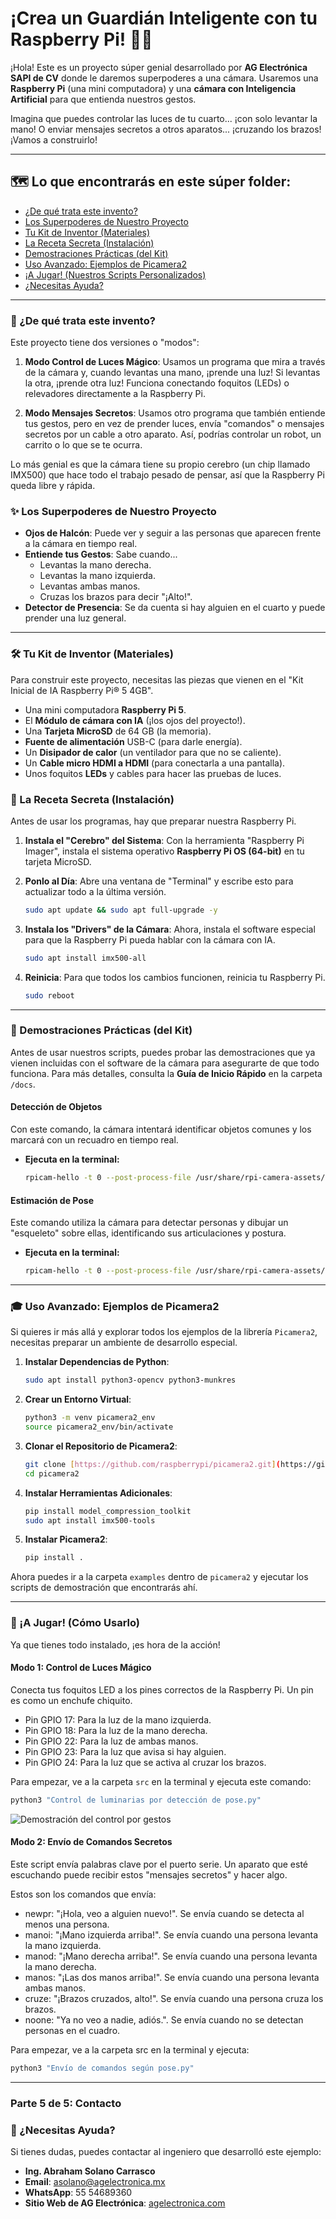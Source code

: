 # ¡Crea un Guardián Inteligente con tu Raspberry Pi! 👋🤖

¡Hola! Este es un proyecto súper genial desarrollado por **AG Electrónica SAPI de CV** donde le daremos superpoderes a una cámara. Usaremos una **Raspberry Pi** (una mini computadora) y una **cámara con Inteligencia Artificial** para que entienda nuestros gestos.

Imagina que puedes controlar las luces de tu cuarto... ¡con solo levantar la mano! O enviar mensajes secretos a otros aparatos... ¡cruzando los brazos! ¡Vamos a construirlo!

---

## 🗺️ **Lo que encontrarás en este súper folder:**

* [¿De qué trata este invento?](#-de-qué-trata-este-invento)
* [Los Superpoderes de Nuestro Proyecto](#-los-superpoderes-de-nuestro-proyecto)
* [Tu Kit de Inventor (Materiales)](#-tu-kit-de-inventor-materiales)
* [La Receta Secreta (Instalación)](#-la-receta-secreta-instalación)
* [Demostraciones Prácticas (del Kit)](#-demostraciones-prácticas-del-kit)
* [Uso Avanzado: Ejemplos de Picamera2](#-uso-avanzado-ejemplos-de-picamera2)
* [¡A Jugar! (Nuestros Scripts Personalizados)](#-a-jugar-nuestros-scripts-personalizados)
* [¿Necesitas Ayuda?](#-necesitas-ayuda)

---

### **🤔 ¿De qué trata este invento?**

Este proyecto tiene dos versiones o "modos":

1.  **Modo Control de Luces Mágico**: Usamos un programa que mira a través de la cámara y, cuando levantas una mano, ¡prende una luz! Si levantas la otra, ¡prende otra luz! Funciona conectando foquitos (LEDs) o relevadores directamente a la Raspberry Pi.

2.  **Modo Mensajes Secretos**: Usamos otro programa que también entiende tus gestos, pero en vez de prender luces, envía "comandos" o mensajes secretos por un cable a otro aparato. Así, podrías controlar un robot, un carrito o lo que se te ocurra.

Lo más genial es que la cámara tiene su propio cerebro (un chip llamado IMX500) que hace todo el trabajo pesado de pensar, así que la Raspberry Pi queda libre y rápida.

### **✨ Los Superpoderes de Nuestro Proyecto**

* **Ojos de Halcón**: Puede ver y seguir a las personas que aparecen frente a la cámara en tiempo real.
* **Entiende tus Gestos**: Sabe cuando...
    * Levantas la mano derecha.
    * Levantas la mano izquierda.
    * Levantas ambas manos.
    * Cruzas los brazos para decir "¡Alto!".
* **Detector de Presencia**: Se da cuenta si hay alguien en el cuarto y puede prender una luz general.

---

### **🛠️ Tu Kit de Inventor (Materiales)**

Para construir este proyecto, necesitas las piezas que vienen en el "Kit Inicial de IA Raspberry Pi® 5 4GB".
* Una mini computadora **Raspberry Pi 5**.
* El **Módulo de cámara con IA** (¡los ojos del proyecto!).
* Una **Tarjeta MicroSD** de 64 GB (la memoria).
* **Fuente de alimentación** USB-C (para darle energía).
* Un **Disipador de calor** (un ventilador para que no se caliente).
* Un **Cable micro HDMI a HDMI** (para conectarla a una pantalla).
* Unos foquitos **LEDs** y cables para hacer las pruebas de luces.

### **🔧 La Receta Secreta (Instalación)**

Antes de usar los programas, hay que preparar nuestra Raspberry Pi.

1.  **Instala el "Cerebro" del Sistema**: Con la herramienta "Raspberry Pi Imager", instala el sistema operativo **Raspberry Pi OS (64-bit)** en tu tarjeta MicroSD.

2.  **Ponlo al Día**: Abre una ventana de "Terminal" y escribe esto para actualizar todo a la última versión.
    ```bash
    sudo apt update && sudo apt full-upgrade -y
    ```

3.  **Instala los "Drivers" de la Cámara**: Ahora, instala el software especial para que la Raspberry Pi pueda hablar con la cámara con IA.
    ```bash
    sudo apt install imx500-all
    ```

4.  **Reinicia**: Para que todos los cambios funcionen, reinicia tu Raspberry Pi.
    ```bash
    sudo reboot
    ```
---

### **🚀 Demostraciones Prácticas (del Kit)**

Antes de usar nuestros scripts, puedes probar las demostraciones que ya vienen incluidas con el software de la cámara para asegurarte de que todo funciona. Para más detalles, consulta la **Guía de Inicio Rápido** en la carpeta `/docs`.

#### **Detección de Objetos**
Con este comando, la cámara intentará identificar objetos comunes y los marcará con un recuadro en tiempo real.

* **Ejecuta en la terminal:**
    ```bash
    rpicam-hello -t 0 --post-process-file /usr/share/rpi-camera-assets/imx500_mobilenet_ssd.json --viewfinder-width 1920 --viewfinder-height 1080
    ```

#### **Estimación de Pose**
Este comando utiliza la cámara para detectar personas y dibujar un "esqueleto" sobre ellas, identificando sus articulaciones y postura.

* **Ejecuta en la terminal:**
    ```bash
    rpicam-hello -t 0 --post-process-file /usr/share/rpi-camera-assets/imx500_posenet.json --viewfinder-width 1920 --viewfinder-height 1080
    ```
---

### **🎓 Uso Avanzado: Ejemplos de Picamera2**

Si quieres ir más allá y explorar todos los ejemplos de la librería `Picamera2`, necesitas preparar un ambiente de desarrollo especial.

1.  **Instalar Dependencias de Python**:
    ```bash
    sudo apt install python3-opencv python3-munkres
    ```

2.  **Crear un Entorno Virtual**:
    ```bash
    python3 -m venv picamera2_env
    source picamera2_env/bin/activate
    ```

3.  **Clonar el Repositorio de Picamera2**:
    ```bash
    git clone [https://github.com/raspberrypi/picamera2.git](https://github.com/raspberrypi/picamera2.git)
    cd picamera2
    ```

4.  **Instalar Herramientas Adicionales**:
    ```bash
    pip install model_compression_toolkit
    sudo apt install imx500-tools
    ```

5.  **Instalar Picamera2**:
    ```bash
    pip install .
    ```

Ahora puedes ir a la carpeta `examples` dentro de `picamera2` y ejecutar los scripts de demostración que encontrarás ahí.

---

### **🚀 ¡A Jugar! (Cómo Usarlo)**

Ya que tienes todo instalado, ¡es hora de la acción!

#### **Modo 1: Control de Luces Mágico**

Conecta tus foquitos LED a los pines correctos de la Raspberry Pi. Un pin es como un enchufe chiquito.

* Pin GPIO 17: Para la luz de la mano izquierda.
* Pin GPIO 18: Para la luz de la mano derecha.
* Pin GPIO 22: Para la luz de ambas manos.
* Pin GPIO 23: Para la luz que avisa si hay alguien.
* Pin GPIO 24: Para la luz que se activa al cruzar los brazos.

Para empezar, ve a la carpeta `src` en la terminal y ejecuta este comando:
```bash
python3 "Control de luminarias por detección de pose.py"
```
![Demostración del control por gestos](https://github.com/desarrolloag/control-por-gestos-raspberry-pi/blob/295d23001d9c5e343f857db78d1a7ed54aab0046/control-por-gestos-corporales.gif)
#### **Modo 2: Envío de Comandos Secretos**
Este script envía palabras clave por el puerto serie. Un aparato que esté escuchando puede recibir estos "mensajes secretos" y hacer algo.

Estos son los comandos que envía:

* newpr: "¡Hola, veo a alguien nuevo!". Se envía cuando se detecta al menos una persona.
* manoi: "¡Mano izquierda arriba!". Se envía cuando una persona levanta la mano izquierda.
* manod: "¡Mano derecha arriba!". Se envía cuando una persona levanta la mano derecha.
* manos: "¡Las dos manos arriba!". Se envía cuando una persona levanta ambas manos.
* cruze: "¡Brazos cruzados, alto!". Se envía cuando una persona cruza los brazos.
* noone: "Ya no veo a nadie, adiós.". Se envía cuando no se detectan personas en el cuadro.

Para empezar, ve a la carpeta src en la terminal y ejecuta:
```bash
python3 "Envío de comandos según pose.py"
```
---

### **Parte 5 de 5: Contacto**

### **🙋 ¿Necesitas Ayuda?**
Si tienes dudas, puedes contactar al ingeniero que desarrolló este ejemplo:

* **Ing. Abraham Solano Carrasco**
* **Email**: asolano@agelectronica.mx
* **WhatsApp**: 55 54689360
* **Sitio Web de AG Electrónica**: [agelectronica.com](https://www.agelectronica.com/tarjetas)

